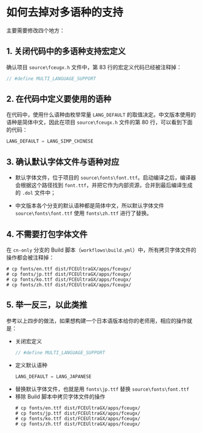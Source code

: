 # 如何去掉对多语种的支持


主要需要修改四个地方：

## 1. 关闭代码中的多语种支持宏定义

确认项目 `source\fceugx.h` 文件中，第 83 行的宏定义代码已经被注释掉：

``` c++
// #define MULTI_LANGUAGE_SUPPORT
```

## 2. 在代码中定义要使用的语种

在代码中，使用什么语种由枚举常量 `LANG_DEFAULT` 的取值决定。中文版本使用的语种是简体中文，因此在项目 `source\fceugx.h` 文件的第 80 行，可以看到下面的代码：

``` c++
LANG_DEFAULT = LANG_SIMP_CHINESE
```

## 3. 确认默认字体文件与语种对应

- 默认字体文件，位于项目的 `source\fonts\font.ttf`。启动编译之后，编译器会根据这个路径找到 `font.ttf`，并把它作为内部资源，合并到最后编译生成的 `.dol` 文件中；

- 中文版本各个分支的默认语种都是简体中文，所以默认字体文件 `source\fonts\font.ttf` 使用 `fonts\zh.ttf` 进行了替换。

## 4. 不需要打包字体文件

在 `cn-only` 分支的 Build 脚本（`workflows\build.yml`）中，所有拷贝字体文件的操作都会被注释掉：

```
# cp fonts/en.ttf dist/FCEUltraGX/apps/fceugx/
# cp fonts/jp.ttf dist/FCEUltraGX/apps/fceugx/
# cp fonts/ko.ttf dist/FCEUltraGX/apps/fceugx/
# cp fonts/zh.ttf dist/FCEUltraGX/apps/fceugx/
```

## 5. 举一反三，以此类推

参考以上四步的做法，如果想构建一个日本语版本给你的老师用，相应的操作就是：

- 关闭宏定义
  ``` c++
  // #define MULTI_LANGUAGE_SUPPORT
  ```
- 定义默认语种
  ``` c++
  LANG_DEFAULT = LANG_JAPANESE
  ```
- 替换默认字体文件，也就是用 `fonts\jp.ttf` 替换 `source\fonts\font.ttf`
- 移除 Build 脚本中拷贝字体文件的操作
  ```
  # cp fonts/en.ttf dist/FCEUltraGX/apps/fceugx/
  # cp fonts/jp.ttf dist/FCEUltraGX/apps/fceugx/
  # cp fonts/ko.ttf dist/FCEUltraGX/apps/fceugx/
  # cp fonts/zh.ttf dist/FCEUltraGX/apps/fceugx/
```
